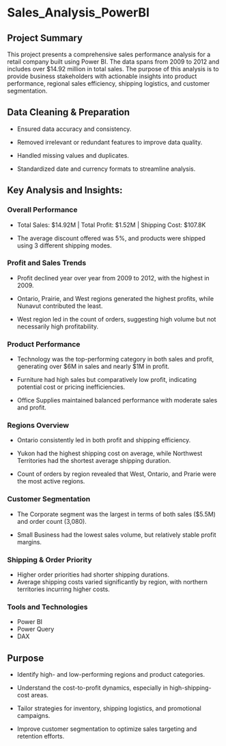 # Sales_Analysis_PowerBI
## Project Summary
This project presents a comprehensive sales performance analysis for a retail company built using Power BI. The data spans from 2009 to 2012 and includes over $14.92 million in total sales. The purpose of this analysis is to provide business stakeholders with actionable insights into product performance, regional sales efficiency, shipping logistics, and customer segmentation.

## Data Cleaning & Preparation
- Ensured data accuracy and consistency.

- Removed irrelevant or redundant features to improve data quality.

- Handled missing values and duplicates.

- Standardized date and currency formats to streamline analysis.

## Key Analysis and Insights:
### Overall Performance

- Total Sales: $14.92M | Total Profit: $1.52M | Shipping Cost: $107.8K

- The average discount offered was 5%, and products were shipped using 3 different shipping modes.

### Profit and Sales Trends

- Profit declined year over year from 2009 to 2012, with the highest in 2009.

- Ontario, Prairie, and West regions generated the highest profits, while Nunavut contributed the least.

- West region led in the count of orders, suggesting high volume but not necessarily high profitability.

### Product Performance

- Technology was the top-performing category in both sales and profit, generating over $6M in sales and nearly $1M in profit.

- Furniture had high sales but comparatively low profit, indicating potential cost or pricing inefficiencies.

- Office Supplies maintained balanced performance with moderate sales and profit.

### Regions Overview

- Ontario consistently led in both profit and shipping efficiency.

- Yukon had the highest shipping cost on average, while Northwest Territories had the shortest average shipping duration.

- Count of orders by region revealed that West, Ontario, and Prarie were the most active regions.

### Customer Segmentation

- The Corporate segment was the largest in terms of both sales ($5.5M) and order count (3,080).

- Small Business had the lowest sales volume, but relatively stable profit margins.

### Shipping & Order Priority

- Higher order priorities had shorter shipping durations.
- Average shipping costs varied significantly by region, with northern territories incurring higher costs.

### Tools and Technologies
- Power BI
- Power Query
- DAX

## Purpose
- Identify high- and low-performing regions and product categories.

- Understand the cost-to-profit dynamics, especially in high-shipping-cost areas.

- Tailor strategies for inventory, shipping logistics, and promotional campaigns.

- Improve customer segmentation to optimize sales targeting and retention efforts.
